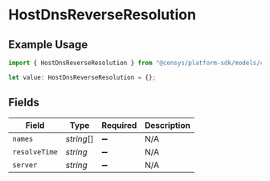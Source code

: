 # HostDnsReverseResolution

## Example Usage

```typescript
import { HostDnsReverseResolution } from "@censys/platform-sdk/models/components";

let value: HostDnsReverseResolution = {};
```

## Fields

| Field              | Type               | Required           | Description        |
| ------------------ | ------------------ | ------------------ | ------------------ |
| `names`            | *string*[]         | :heavy_minus_sign: | N/A                |
| `resolveTime`      | *string*           | :heavy_minus_sign: | N/A                |
| `server`           | *string*           | :heavy_minus_sign: | N/A                |
